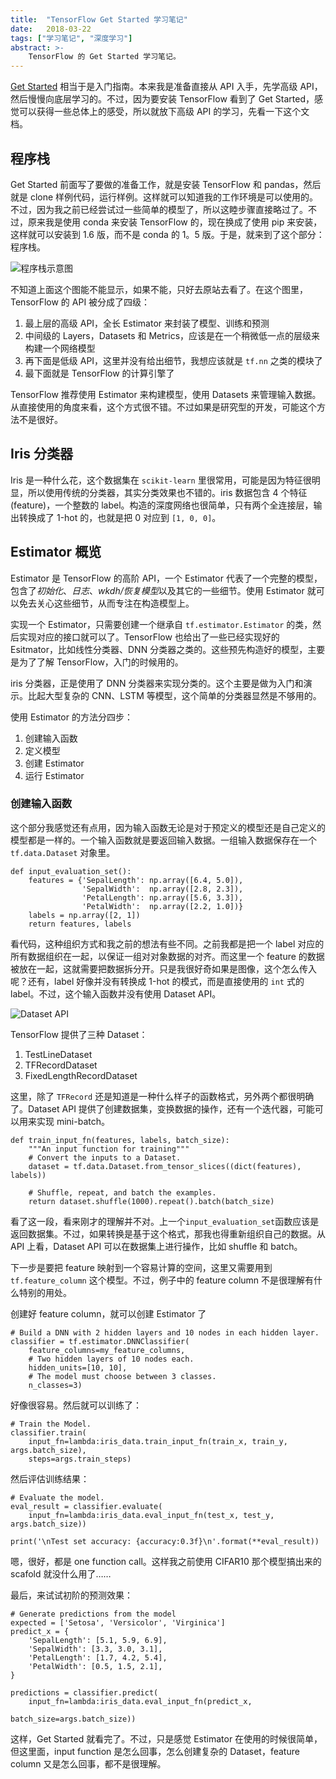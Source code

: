```yaml
---
title:  "TensorFlow Get Started 学习笔记"
date:   2018-03-22
tags: ["学习笔记", "深度学习"]
abstract: >-
    TensorFlow 的 Get Started 学习笔记。
---
```


[Get Started](https://www.tensorflow.org/get_started/premade_estimators) 相当于是入门指南。本来我是准备直接从 API 入手，先学高级 API，然后慢慢向底层学习的。不过，因为要安装 TensorFlow 看到了 Get Started，感觉可以获得一些总体上的感受，所以就放下高级 API 的学习，先看一下这个文档。

## 程序栈

Get Started 前面写了要做的准备工作，就是安装  TensorFlow 和 pandas，然后就是 clone 样例代码，运行样例。这样就可以知道我的工作环境是可以使用的。不过，因为我之前已经尝试过一些简单的模型了，所以这睦步骤直接略过了。不过，原来我是使用 conda 来安装 TensorFlow 的，现在换成了使用 pip 来安装，这样就可以安装到 1.6 版，而不是 conda 的 1。5 版。于是，就来到了这个部分：程序栈。

![程序栈示意图](https://www.tensorflow.org/images/tensorflow_programming_environment.png)

不知道上面这个图能不能显示，如果不能，只好去原站去看了。在这个图里，TensorFlow 的 API 被分成了四级：

1. 最上层的高级 API，全长 Estimator 来封装了模型、训练和预测
2. 中间级的 Layers，Datasets 和 Metrics，应该是在一个稍微低一点的层级来构建一个网络模型
3. 再下面是低级 API，这里并没有给出细节，我想应该就是 `tf.nn` 之类的模块了
4. 最下面就是 TensorFlow 的计算引擎了

TensorFlow 推荐使用 Estimator 来构建模型，使用 Datasets 来管理输入数据。从直接使用的角度来看，这个方式很不错。不过如果是研究型的开发，可能这个方法不是很好。

## Iris 分类器

Iris 是一种什么花，这个数据集在 `scikit-learn` 里很常用，可能是因为特征很明显，所以使用传统的分类器，其实分类效果也不错的。iris 数据包含 4 个特征(feature)，一个整数的 label。构造的深度网络也很简单，只有两个全连接层，输出转换成了 1-hot 的，也就是把 0 对应到 `[1, 0, 0]`。

## Estimator 概览

Estimator 是 TensorFlow 的高阶 API，一个 Estimator 代表了一个完整的模型，包含了*初始化*、*日志*、*wkdh/恢复模型*以及其它的一些细节。使用 Estimator 就可以免去关心这些细节，从而专注在构造模型上。

实现一个 Estimator，只需要创建一个继承自 `tf.estimator.Estimator` 的类，然后实现对应的接口就可以了。TensorFlow 也给出了一些已经实现好的 Esitmator，比如线性分类器、DNN 分类器之类的。这些预先构造好的模型，主要是为了了解 TensorFlow，入门的时候用的。

iris 分类器，正是使用了 DNN 分类器来实现分类的。这个主要是做为入门和演示。比起大型复杂的 CNN、LSTM 等模型，这个简单的分类器显然是不够用的。

使用 Estimator 的方法分四步：

1. 创建输入函数
2. 定义模型
3. 创建 Estimator
4. 运行 Estimator

### 创建输入函数

这个部分我感觉还有点用，因为输入函数无论是对于预定义的模型还是自己定义的模型都是一样的。一个输入函数就是要返回输入数据。一组输入数据保存在一个 `tf.data.Dataset` 对象里。

    def input_evaluation_set():
        features = {'SepalLength': np.array([6.4, 5.0]),
                    'SepalWidth':  np.array([2.8, 2.3]),
                    'PetalLength': np.array([5.6, 3.3]),
                    'PetalWidth':  np.array([2.2, 1.0])}
        labels = np.array([2, 1])
        return features, labels

看代码，这种组织方式和我之前的想法有些不同。之前我都是把一个 label 对应的所有数据组织在一起，以保证一组对对象数据的对齐。而这里一个 feature 的数据被放在一起，这就需要把数据拆分开。只是我很好奇如果是图像，这个怎么传入呢？还有，label 好像并没有转换成 1-hot 的模式，而是直接使用的 `int` 式的 label。不过，这个输入函数并没有使用 Dataset API。

![Dataset API](https://www.tensorflow.org/images/dataset_classes.png)

TensorFlow 提供了三种 Dataset：

1. TestLineDataset
2. TFRecordDataset
3. FixedLengthRecordDataset

这里，除了 `TFRecord` 还是知道是一种什么样子的函数格式，另外两个都很明确了。Dataset API 提供了创建数据集，变换数据的操作，还有一个迭代器，可能可以用来实现 mini-batch。

    def train_input_fn(features, labels, batch_size):
        """An input function for training"""
        # Convert the inputs to a Dataset.
        dataset = tf.data.Dataset.from_tensor_slices((dict(features), labels))

        # Shuffle, repeat, and batch the examples.
        return dataset.shuffle(1000).repeat().batch(batch_size)

看了这一段，看来刚才的理解并不对。上一个`input_evaluation_set`函数应该是返回数据集。不过，如果转换是基于这个格式，那我也得重新组织自己的数据。从 API 上看，Dataset API 可以在数据集上进行操作，比如 shuffle 和 batch。

下一步是要把 feature 映射到一个容易计算的空间，这里又需要用到 `tf.feature_column` 这个模型。不过，例子中的 feature column 不是很理解有什么特别的用处。

创建好 feature column，就可以创建 Estimator 了

    # Build a DNN with 2 hidden layers and 10 nodes in each hidden layer.
    classifier = tf.estimator.DNNClassifier(
        feature_columns=my_feature_columns,
        # Two hidden layers of 10 nodes each.
        hidden_units=[10, 10],
        # The model must choose between 3 classes.
        n_classes=3)

好像很容易。然后就可以训练了：

    # Train the Model.
    classifier.train(
        input_fn=lambda:iris_data.train_input_fn(train_x, train_y, args.batch_size),
        steps=args.train_steps)

然后评估训练结果：

    # Evaluate the model.
    eval_result = classifier.evaluate(
        input_fn=lambda:iris_data.eval_input_fn(test_x, test_y, args.batch_size))

    print('\nTest set accuracy: {accuracy:0.3f}\n'.format(**eval_result))

嗯，很好，都是 one function call。这样我之前使用 CIFAR10 那个模型搞出来的 scafold 就没什么用了……

最后，来试试初阶的预测效果：

    # Generate predictions from the model
    expected = ['Setosa', 'Versicolor', 'Virginica']
    predict_x = {
        'SepalLength': [5.1, 5.9, 6.9],
        'SepalWidth': [3.3, 3.0, 3.1],
        'PetalLength': [1.7, 4.2, 5.4],
        'PetalWidth': [0.5, 1.5, 2.1],
    }

    predictions = classifier.predict(
        input_fn=lambda:iris_data.eval_input_fn(predict_x,
                                                batch_size=args.batch_size))

这样，Get Started 就看完了。不过，只是感觉 Estimator 在使用的时候很简单，但这里面，input function 是怎么回事，怎么创建复杂的 Dataset，feature column 又是怎么回事，都不是很理解。
